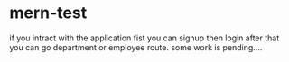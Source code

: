 # mern-test
if you intract with the application fist you can signup then login after that you can go department or employee route.
some work is pending....
